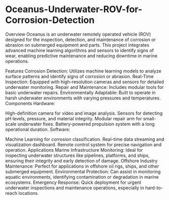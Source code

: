 # Oceanus-Underwater-ROV-for-Corrosion-Detection
Overview
Oceanus is an underwater remotely operated vehicle (ROV) designed for the inspection, detection, and maintenance of corrosion or abrasion on submerged equipment and parts. This project integrates advanced machine learning algorithms and sensors to identify signs of wear, enabling predictive maintenance and reducing downtime in marine operations.

Features
Corrosion Detection: Utilizes machine learning models to analyze surface patterns and identify signs of corrosion or abrasion.
Real-Time Inspection: Equipped with high-resolution cameras and sensors for detailed underwater monitoring.
Repair and Maintenance: Includes modular tools for basic underwater repairs.
Environmentally Adaptable: Built to operate in harsh underwater environments with varying pressures and temperatures.
Components
Hardware:

High-definition camera for video and image analysis.
Sensors for detecting pH levels, pressure, and material integrity.
Modular repair arm for small-scale underwater fixes.
Battery-powered propulsion system with a long operational duration.
Software:

Machine Learning for corrosion classification.
Real-time data streaming and visualization dashboard.
Remote control system for precise navigation and operation.
Applications
Marine Infrastructure Monitoring: Ideal for inspecting underwater structures like pipelines, platforms, and ships, ensuring their integrity and early detection of damage.
Offshore Industry Maintenance: Perfect for applications in offshore oil rigs, ships, and other submerged equipment.
Environmental Protection: Can assist in monitoring aquatic environments, identifying contamination or degradation in marine ecosystems.
Emergency Response: Quick deployment for urgent underwater inspections and maintenance operations, especially in hard-to-reach locations.
